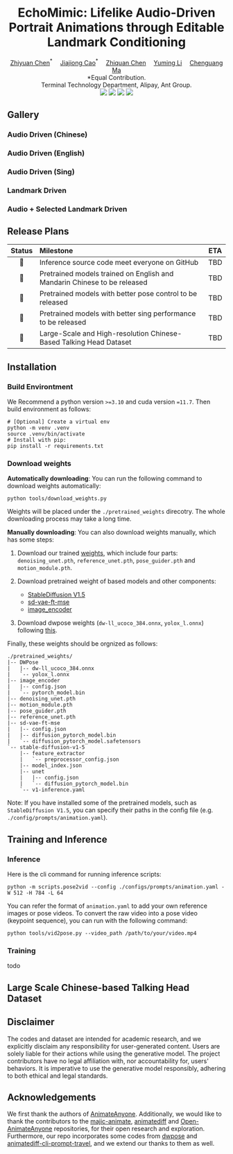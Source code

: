 <h1 align='center'>EchoMimic: Lifelike Audio-Driven Portrait Animations through Editable Landmark Conditioning</h1>

<div align='center'>
    <a href='https://github.com/' target='_blank'>Zhiyuan Chen</a><sup>*</sup>&emsp;
    <a href='https://github.com/' target='_blank'>Jiajiong Cao</a><sup>*</sup>&emsp;
    <a href='https://github.com/' target='_blank'>Zhiquan Chen</a><sup></sup>&emsp;
    <a href='https://github.com/' target='_blank'>Yuming Li</a><sup></sup>&emsp;
    <a href='https://github.com/' target='_blank'>Chenguang Ma</a><sup></sup>
</div>
<div align='center'>
    *Equal Contribution.
</div>

<div align='center'>
Terminal Technology Department, Alipay, Ant Group.
</div>

<div align='center'>
    <a href=''><img src='https://img.shields.io/badge/Project-Page-Green'></a>
    <a href=''><img src='https://img.shields.io/badge/Paper-Arxiv-red'></a>
    <a href=''><img src='https://img.shields.io/badge/%F0%9F%A4%97%20HuggingFace-Model-yellow'></a>
    <a href='assets/wechat.jpeg'><img src='https://badges.aleen42.com/src/wechat.svg'></a>
</div>

## Gallery 

### Audio Driven (Chinese)

[//]: # (<table class="center">)

[//]: # ()
[//]: # (<tr>)

[//]: # (    <td width=20% style="border: none">)

[//]: # (        <video controls autoplay loop src="./contents/demo_videos/chinese/ch_01.mp4" muted="false"></video>)

[//]: # (    </td>)

[//]: # (    <td width=20% style="border: none">)

[//]: # (        <video controls autoplay loop src="./contents/demo_videos/chinese/ch_02.mp4" muted="false"></video>)

[//]: # (    </td>)

[//]: # (    <td width=20% style="border: none">)

[//]: # (        <video controls autoplay loop src="./contents/demo_videos/chinese/ch_03.mp4" muted="false"></video>)

[//]: # (    </td>)

[//]: # (    <td width=20% style="border: none">)

[//]: # (        <video controls autoplay loop src="./contents/demo_videos/chinese/ch_04.mp4" muted="false"></video>)

[//]: # (    </td>)

[//]: # (    <td width=20% style="border: none">)

[//]: # (        <video controls autoplay loop src="./contents/demo_videos/chinese/ch_05.mp4" muted="false"></video>)

[//]: # (    </td>)

[//]: # (</tr>)

[//]: # ()
[//]: # (</table>)

### Audio Driven (English)


### Audio Driven (Sing)

### Landmark Driven

### Audio + Selected Landmark Driven


## Release Plans

|  Status  | Milestone                                                                |    ETA     |
|:--------:|:-------------------------------------------------------------------------|:----------:|
|    🚀    | Inference source code meet everyone on GitHub                            | TBD |
|    🚀    | Pretrained models trained on English and Mandarin Chinese to be released | TBD |
|     🚀     | Pretrained models with better pose control to be released                | TBD |
|     🚀     | Pretrained models with better sing performance to be released            | TBD |
|    🚀    | Large-Scale and High-resolution Chinese-Based Talking Head Dataset       |    TBD     |




## Installation

### Build Environtment

We Recommend a python version `>=3.10` and cuda version `=11.7`. Then build environment as follows:

```shell
# [Optional] Create a virtual env
python -m venv .venv
source .venv/bin/activate
# Install with pip:
pip install -r requirements.txt
```

### Download weights

**Automatically downloading**: You can run the following command to download weights automatically:

```shell
python tools/download_weights.py
```

Weights will be placed under the `./pretrained_weights` direcotry. The whole downloading process may take a long time.

**Manually downloading**: You can also download weights manually, which has some steps:

1. Download our trained [weights](https://huggingface.co/patrolli/AnimateAnyone/tree/main), which include four parts: `denoising_unet.pth`, `reference_unet.pth`, `pose_guider.pth` and `motion_module.pth`.

2. Download pretrained weight of based models and other components: 
    - [StableDiffusion V1.5](https://huggingface.co/runwayml/stable-diffusion-v1-5)
    - [sd-vae-ft-mse](https://huggingface.co/stabilityai/sd-vae-ft-mse)
    - [image_encoder](https://huggingface.co/lambdalabs/sd-image-variations-diffusers/tree/main/image_encoder)

3. Download dwpose weights (`dw-ll_ucoco_384.onnx`, `yolox_l.onnx`) following [this](https://github.com/IDEA-Research/DWPose?tab=readme-ov-file#-dwpose-for-controlnet).

Finally, these weights should be orgnized as follows:

```text
./pretrained_weights/
|-- DWPose
|   |-- dw-ll_ucoco_384.onnx
|   `-- yolox_l.onnx
|-- image_encoder
|   |-- config.json
|   `-- pytorch_model.bin
|-- denoising_unet.pth
|-- motion_module.pth
|-- pose_guider.pth
|-- reference_unet.pth
|-- sd-vae-ft-mse
|   |-- config.json
|   |-- diffusion_pytorch_model.bin
|   `-- diffusion_pytorch_model.safetensors
`-- stable-diffusion-v1-5
    |-- feature_extractor
    |   `-- preprocessor_config.json
    |-- model_index.json
    |-- unet
    |   |-- config.json
    |   `-- diffusion_pytorch_model.bin
    `-- v1-inference.yaml
```

Note: If you have installed some of the pretrained models, such as `StableDiffusion V1.5`, you can specify their paths in the config file (e.g. `./config/prompts/animation.yaml`).

## Training and Inference 

### Inference

Here is the cli command for running inference scripts:

```shell
python -m scripts.pose2vid --config ./configs/prompts/animation.yaml -W 512 -H 784 -L 64
```

You can refer the format of `animation.yaml` to add your own reference images or pose videos. To convert the raw video into a pose video (keypoint sequence), you can run with the following command:

```shell
python tools/vid2pose.py --video_path /path/to/your/video.mp4
```

### <span id="train"> Training </span>
todo

## Large Scale Chinese-based Talking Head Dataset

## Disclaimer

The codes and dataset are intended for academic research, and we explicitly disclaim any responsibility for user-generated content. Users are solely liable for their actions while using the generative model. The project contributors have no legal affiliation with, nor accountability for, users' behaviors. It is imperative to use the generative model responsibly, adhering to both ethical and legal standards.

## Acknowledgements

We first thank the authors of [AnimateAnyone](). Additionally, we would like to thank the contributors to the [majic-animate](https://github.com/magic-research/magic-animate), [animatediff](https://github.com/guoyww/AnimateDiff) and [Open-AnimateAnyone](https://github.com/guoqincode/Open-AnimateAnyone) repositories, for their open research and exploration. Furthermore, our repo incorporates some codes from [dwpose](https://github.com/IDEA-Research/DWPose) and [animatediff-cli-prompt-travel](https://github.com/s9roll7/animatediff-cli-prompt-travel/), and we extend our thanks to them as well.
